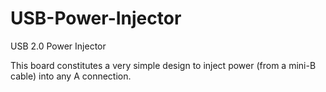 USB-Power-Injector
==================

USB 2.0 Power Injector

This board constitutes a very simple design to inject power (from a mini-B cable) into any A connection.
